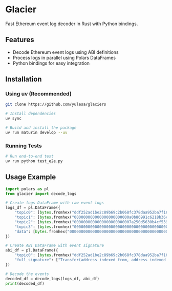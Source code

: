 # Glacier

Fast Ethereum event log decoder in Rust with Python bindings.

## Features
- Decode Ethereum event logs using ABI definitions
- Process logs in parallel using Polars DataFrames
- Python bindings for easy integration

## Installation

### Using uv (Recommended)
```bash
git clone https://github.com/yulesa/glaciers

# Install dependencies
uv sync

# Build and install the package
uv run maturin develop --uv
```

### Running Tests
```bash
# Run end-to-end test
uv run python test_e2e.py
```

## Usage Example
```python
import polars as pl
from glacier import decode_logs

# Create logs DataFrame with raw event logs
logs_df = pl.DataFrame({
    "topic0": [bytes.fromhex("ddf252ad1be2c89b69c2b068fc378daa952ba7f163c4a11628f55a4df523b3ef")],
    "topic1": [bytes.fromhex("000000000000000000000000a0b86991c6218b36c1d19d4a2e9eb0ce3606eb48")],
    "topic2": [bytes.fromhex("0000000000000000000000007a250d5630b4cf539739df2c5dacb4c659f2488d")],
    "topic3": [bytes.fromhex("0000000000000000000000000000000000000000000000000000000000000000")],
    "data": [bytes.fromhex("0000000000000000000000000000000000000000000000000000000000000064")],
})

# Create ABI DataFrame with event signature
abi_df = pl.DataFrame({
    "topic0": [bytes.fromhex("ddf252ad1be2c89b69c2b068fc378daa952ba7f163c4a11628f55a4df523b3ef")],
    "full_signature": ["Transfer(address indexed from, address indexed to, uint256 value)"],
})

# Decode the events
decoded_df = decode_logs(logs_df, abi_df)
print(decoded_df)
```

